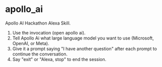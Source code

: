 # apollo_ai
Apollo AI Hackathon Alexa Skill.

1. Use the invocation (open apollo ai).
2. Tell Apollo Ai what large language model you want to use (Microsoft, OpenAI, or Meta).
3. Give it a prompt saying "I have another question" after each prompt to continue the conversation.
4. Say "exit" or "Alexa, stop" to end the session.
